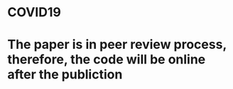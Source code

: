 # COVID19

# The paper is in peer review process, therefore, the code will be online after the publiction
